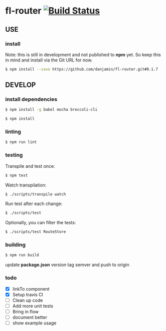 # fl-router [![Build Status](https://travis-ci.org/danjamin/fl-router.svg)](https://travis-ci.org/danjamin/fl-router)

## USE

### install

Note: this is still in development and not published to **npm** yet.
      So keep this in mind and install via the Git URL for now.

```sh
$ npm install --save https://github.com/danjamin/fl-router.git#0.1.7
```


## DEVELOP

### install dependencies

```sh
$ npm install -g babel mocha broccoli-cli
```

```sh
$ npm install
```

### linting

```sh
$ npm run lint
```

### testing

Transpile and test once:

```sh
$ npm test
```

Watch transpilation:

```sh
$ ./scripts/transpile watch
```

Run test after each change:

```sh
$ ./scripts/test
```

Optionally, you can filter the tests:

```sh
$ ./scripts/test RouteStore
```

### building

```sh
$ npm run build
```

update **package.json** version
tag semver and push to origin


### todo

- [x] linkTo component
- [x] Setup travis CI
- [ ] Clean up code
- [ ] Add more unit tests
- [ ] Bring in flow
- [ ] document better
- [ ] show example usage
